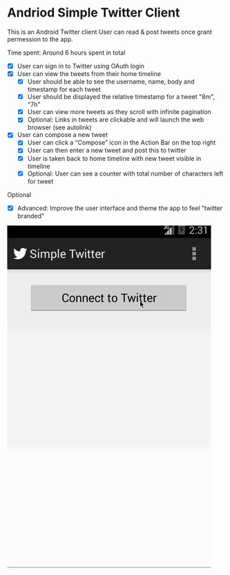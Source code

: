Andriod Simple Twitter Client
====================

This is an Android Twitter client
User can read & post tweets once grant permession to the app.

Time spent: Around 6 hours spent in total

* [x] User can sign in to Twitter using OAuth login
* [x] User can view the tweets from their home timeline
    * [x] User should be able to see the username, name, body and timestamp for each tweet
    * [x] User should be displayed the relative timestamp for a tweet "8m", "7h"
    * [x] User can view more tweets as they scroll with infinite pagination
    * [x] Optional: Links in tweets are clickable and will launch the web browser (see autolink)
* [x] User can compose a new tweet
    * [x] User can click a “Compose” icon in the Action Bar on the top right
    * [x] User can then enter a new tweet and post this to twitter
    * [x] User is taken back to home timeline with new tweet visible in timeline
    * [x] Optional: User can see a counter with total number of characters left for tweet

Optional
* [x] Advanced: Improve the user interface and theme the app to feel "twitter branded"


![Video Walkthrough](twitter.gif)
